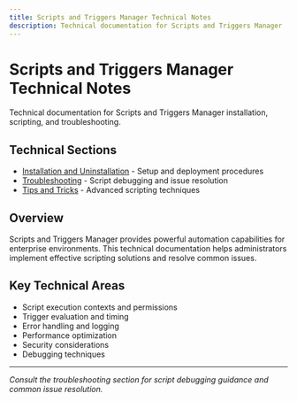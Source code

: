 ```yaml
---
title: Scripts and Triggers Manager Technical Notes
description: Technical documentation for Scripts and Triggers Manager
---
```


# Scripts and Triggers Manager Technical Notes

Technical documentation for Scripts and Triggers Manager installation, scripting, and troubleshooting.

## Technical Sections

- [Installation and Uninstallation](installation) - Setup and deployment procedures
- [Troubleshooting](troubleshooting) - Script debugging and issue resolution
- [Tips and Tricks](tipsandtricks) - Advanced scripting techniques

## Overview

Scripts and Triggers Manager provides powerful automation capabilities for enterprise environments. This technical documentation helps administrators implement effective scripting solutions and resolve common issues.

## Key Technical Areas

- Script execution contexts and permissions
- Trigger evaluation and timing
- Error handling and logging
- Performance optimization
- Security considerations
- Debugging techniques

---

*Consult the troubleshooting section for script debugging guidance and common issue resolution.*
